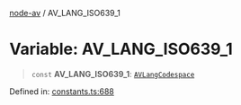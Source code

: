 [node-av](../globals.md) / AV\_LANG\_ISO639\_1

# Variable: AV\_LANG\_ISO639\_1

> `const` **AV\_LANG\_ISO639\_1**: [`AVLangCodespace`](../type-aliases/AVLangCodespace.md)

Defined in: [constants.ts:688](https://github.com/seydx/av/blob/f8631fc881b394300b1479f511d55cf1c370a87f/src/constants/constants.ts#L688)
